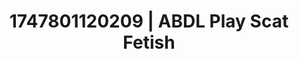 ---
categories:
- Femme domination
- Eye contact kink
- Erotic art direction
- Whipped cream play
- 3D erotic games
image: /assets/images/1747801120209.jpg
layout: post
seo:
  description: Featured content with premium ABDL Play, Scat Fetish. HD images available.
  keywords: ABDL Play, Scat Fetish
  og_image: /assets/images/1747801120209.jpg
  schema_type: VisualArtwork
tags:
- ABDL Play
- '#1747801120209'
- Scat Fetish
title: 1747801120209 | ABDL Play Scat Fetish
---